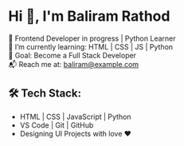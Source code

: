 # Hi 👋, I'm Baliram Rathod

🚀 Frontend Developer in progress | Python Learner  
🌱 I’m currently learning: HTML | CSS | JS | Python  
🎯 Goal: Become a Full Stack Developer  
📬 Reach me at: baliram@example.com  

## 🛠️ Tech Stack:
- HTML | CSS | JavaScript | Python  
- VS Code | Git | GitHub  
- Designing UI Projects with love ❤️



<!--
**baliram072x/baliram072x** is a ✨ _special_ ✨ repository because its `README.md` (this file) appears on your GitHub profile.

Here are some ideas to get you started:

- 🔭 I’m currently working on ...
- 🌱 I’m currently learning ...
- 👯 I’m looking to collaborate on ...
- 🤔 I’m looking for help with ...
- 💬 Ask me about ...
- 📫 How to reach me: ...
- 😄 Pronouns: ...
- ⚡ Fun fact: ...
-->
